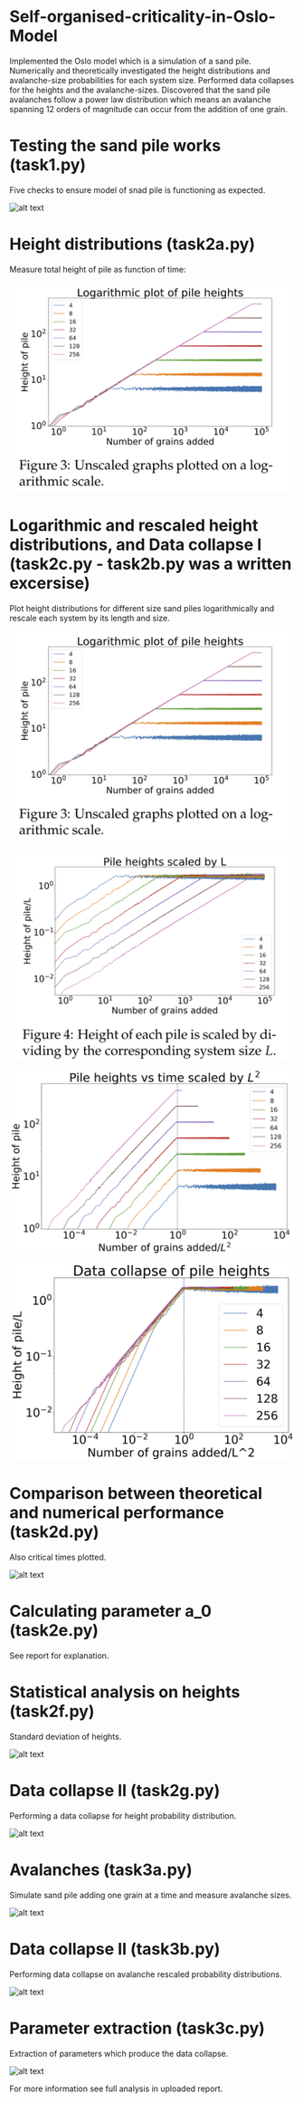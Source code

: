 # Self-organised-criticality-in-Oslo-Model

Implemented the Oslo model which is a simulation of a sand pile. Numerically and theoretically investigated the height distributions and avalanche-size probabilities for each system size. Performed data collapses for the heights and the avalanche-sizes. Discovered that the sand pile avalanches follow a power law distribution which means an avalanche spanning 12 orders of magnitude can occur from the addition of one grain.

# Testing the sand pile works (task1.py)

Five checks to ensure model of snad pile is functioning as expected.

![alt text]()

# Height distributions (task2a.py)

Measure total height of pile as function of time:

![alt text](https://github.com/mhal1/Self-organised-criticality-in-Oslo-Model/blob/master/task2a.png?raw=true)

# Logarithmic and rescaled height distributions, and Data collapse I (task2c.py - task2b.py was a written excersise)

Plot height distributions for different size sand piles logarithmically and rescale each system by its length and size.

![alt text](https://github.com/mhal1/Self-organised-criticality-in-Oslo-Model/blob/master/task2a.png?raw=true)

![alt text](https://github.com/mhal1/Self-organised-criticality-in-Oslo-Model/blob/master/plotsscalsebyL2b.png?raw=true)

![alt text](https://github.com/mhal1/Self-organised-criticality-in-Oslo-Model/blob/master/plotsscalsebyLsquared2b.png?raw=true)

![alt text](https://github.com/mhal1/Self-organised-criticality-in-Oslo-Model/blob/master/Data_collapse_pileheights.png?raw=true)

# Comparison between theoretical and numerical performance (task2d.py)

Also critical times plotted.

![alt text]()

# Calculating parameter a_0 (task2e.py)

See report for explanation.

# Statistical analysis on heights (task2f.py)

Standard deviation of heights.

![alt text]()

# Data collapse II (task2g.py)

Performing a data collapse for height probability distribution.

![alt text]()

# Avalanches (task3a.py)

Simulate sand pile adding one grain at a time and measure avalanche sizes.

![alt text]()

# Data collapse II (task3b.py)

Performing data collapse on avalanche rescaled probability distributions.

![alt text]()

# Parameter extraction (task3c.py)

Extraction of parameters which produce the data collapse.

![alt text]()

For more information see full analysis in uploaded report.















